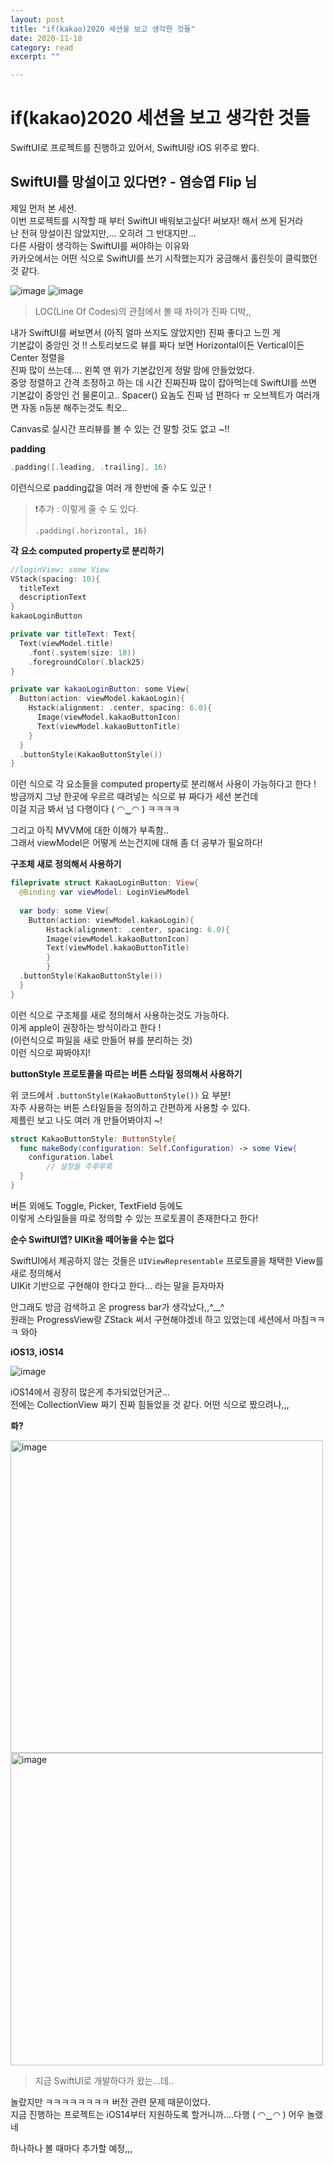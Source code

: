 ```yaml
---
layout: post
title: "if(kakao)2020 세션을 보고 생각한 것들" 
date: 2020-11-18
category: read 
excerpt: ""

---
```


# if(kakao)2020 세션을 보고 생각한 것들

SwiftUI로 프로젝트를 진행하고 있어서, SwiftUI랑 iOS 위주로 봤다.

## SwiftUI를 망설이고 있다면? - 염승엽 Flip 님

제일 먼저 본 세션.  
이번 프로젝트를 시작할 때 부터 SwiftUI 배워보고싶다! 써보자! 해서 쓰게 된거라  
난 전혀 망설이진 않았지만,... 오히려 그 반대지만...  
다른 사람이 생각하는 SwiftUI를 써야하는 이유와  
카카오에서는 어떤 식으로 SwiftUI를 쓰기 시작했는지가 궁금해서 홀린듯이 클릭했던 것 같다.

![image](https://user-images.githubusercontent.com/28949235/99555307-833ccb00-2a03-11eb-87db-f9670001f50f.png)
![image](https://user-images.githubusercontent.com/28949235/99555344-8cc63300-2a03-11eb-9c8b-cebc65f681e3.png)

>  LOC(Line Of Codes)의 관점에서 볼 때 차이가 진짜 디박,,

내가 SwiftUI를 써보면서 (아직 얼마 쓰지도 않았지만) 진짜 좋다고 느낀 게  
기본값이 중앙인 것 !! 스토리보드로 뷰를 짜다 보면 Horizontal이든 Vertical이든 Center 정렬을  
진짜 많이 쓰는데.... 왼쪽 맨 위가 기본값인게 정말 맘에 안들었었다.  
중앙 정렬하고 간격 조정하고 하는 데 시간 진짜진짜 많이 잡아먹는데 SwiftUI를 쓰면  
기본값이 중앙인 건 물론이고.. Spacer() 요놈도 진짜 넘 편하다 ㅠ  오브젝트가 여러개면 자동 n등분 해주는것도 쵝오..

Canvas로 실시간 프리뷰를 볼 수 있는 건 말할 것도 없고 ~!!



**padding**

```swift
.padding([.leading, .trailing], 16)
```

이런식으로 padding값을 여러 개 한번에 줄 수도 있군 !

> ❗️추가 : 이렇게 줄 수 도 있다.
>
> ```
> .padding(.horizontal, 16)
> ```



**각 요소 computed property로 분리하기**

```swift
//loginView: some View
VStack(spacing: 10){
  titleText
  descriptionText
}
kakaoLoginButton
```

```swift
private var titleText: Text{
  Text(viewModel.title)
  	.font(.system(size: 18))
  	.foregroundColor(.black25)
}
```

```swift
private var kakaoLoginButton: some View{
  Button(action: viewModel.kakaoLogin){
    Hstack(alignment: .center, spacing: 6.0){
      Image(viewModel.kakaoButtonIcon)
      Text(viewModel.kakaoButtonTitle)
    }
  }
  .buttonStyle(KakaoButtonStyle())
}
```

이런 식으로 각 요소들을 computed property로 분리해서 사용이 가능하다고 한다 !  
방금까지 그냥 한곳에 우르르 때려넣는 식으로 뷰 짜다가 세션 본건데  
이걸 지금 봐서 넘 다행이다 ( ◠‿◠ )  ㅋㅋㅋㅋ

그리고 아직 MVVM에 대한 이해가 부족함..  
그래서 viewModel은 어떻게 쓰는건지에 대해 좀 더 공부가 필요하다!



**구조체 새로 정의해서 사용하기**

```swift
fileprivate struct KakaoLoginButton: View{
  @Binding var viewModel: LoginViewModel
  
  var body: some View{
    Button(action: viewModel.kakaoLogin){
    	Hstack(alignment: .center, spacing: 6.0){
      	Image(viewModel.kakaoButtonIcon)
      	Text(viewModel.kakaoButtonTitle)
    	}
 	 	}
  .buttonStyle(KakaoButtonStyle())
  }
}
```

이런 식으로 구조체를 새로 정의해서 사용하는것도 가능하다.  
이게 apple이 권장하는 방식이라고 한다 !  
(이런식으로 파일을 새로 만들어 뷰를 분리하는 것)  
 이런 식으로 짜봐야지!



**buttonStyle 프로토콜을 따르는 버튼 스타일 정의해서 사용하기**

위 코드에서 `.buttonStyle(KakaoButtonStyle())` 요 부분!  
자주 사용하는 버튼 스타일들을 정의하고 간편하게 사용할 수 있다.  
제플린 보고 나도 여러 개 만들어봐야지 ~!  

```swift
struct KakaoButtonStyle: ButtonStyle{
  func makeBody(configuration: Self.Configuration) -> some View{
    configuration.label
    	// 설정들 주루루룩
  }
}
```

버튼 외에도 Toggle, Picker, TextField 등에도  
이렇게 스타일들을 따로 정의할 수 있는 프로토콜이 존재한다고 한다!



**순수 SwiftUI앱? UIKit을 떼어놓을 수는 없다**

SwiftUI에서 제공하지 않는 것들은 `UIViewRepresentable` 프로토콜을 채택한 View를 새로 정의해서  
UIKit 기반으로 구현해야 한다고 한다... 라는 말을 듣자마자

안그래도 방금 검색하고 온 progress bar가 생각났다,,^__^  
원래는 ProgressView랑 ZStack 써서 구현해야겠네 하고 있었는데 세션에서 마침ㅋㅋㅋ 와아



**iOS13, iOS14**

![image](https://user-images.githubusercontent.com/28949235/99559300-f9433100-2a07-11eb-9cf9-dd0708e2c296.png)

iOS14에서 굉장히 많은게 추가되었던거군...  
전에는 CollectionView 짜기 진짜 힘들었을 것 같다. 어떤 식으로 짰으려나,,,

**롸?**

<img src="https://user-images.githubusercontent.com/28949235/99559458-28f23900-2a08-11eb-8f25-be1fecfa99d6.png" alt="image"  width=500 />   

<img src="https://user-images.githubusercontent.com/28949235/99559490-31e30a80-2a08-11eb-9bf0-c8a27d7ea4a0.png" alt="image" width=500 />

> 지금 SwiftUI로 개발하다가 왔는...데..

놀랐지만 ㅋㅋㅋㅋㅋㅋㅋㅋ 버전 관련 문제 때문이었다.  
지금 진행하는 프로젝트는 iOS14부터 지원하도록 할거니까....다행 ( ◠‿◠ )  어우 놀랬네













하나하나 볼 때마다 추가할 예정,,,